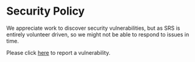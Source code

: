 # Security Policy

We appreciate work to discover security vulnerabilities, but as SRS is entirely volunteer driven, 
so we might not be able to respond to issues in time.

Please click [here](https://github.com/ossrs/oryx/security/advisories) to report a vulnerability.


